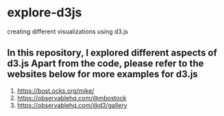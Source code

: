 # explore-d3js
creating different visualizations using d3.js 

## In this repository, I explored different aspects of d3.js Apart from the code, please refer to the websites below for more examples for d3.js 

1. https://bost.ocks.org/mike/
2. https://observablehq.com/@mbostock
3. https://observablehq.com/@d3/gallery
